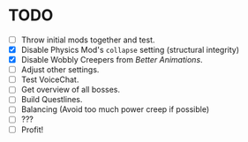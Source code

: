 # TODO
* [ ] Throw initial mods together and test.
* [X] Disable Physics Mod's `collapse` setting (structural integrity)
* [X] Disable Wobbly Creepers from *Better Animations*.
* [ ] Adjust other settings.
* [ ] Test VoiceChat.
* [ ] Get overview of all bosses.
* [ ] Build Questlines.
* [ ] Balancing (Avoid too much power creep if possible)
* [ ] ???
* [ ] Profit!